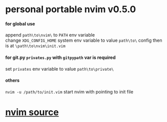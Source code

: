 # personal portable nvim v0.5.0

#### for global use
append `path\to\nvim\` to `PATH` env variable<br>
change `XDG_CONFIG_HOME` system env variable to value `path\to\` config then is at `\path\to\nvim\init.vim`<br>

#### for git.py `privates.py` with `gitpypath` var is required
set `privates` env variable to value `path\to\private\`<br>

#### others
`nvim -u /path/to/init.vim` start nvim with pointing to init file<br>

# [nvim source](https://github.com/neovim/neovim)
